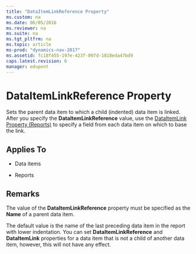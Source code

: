 ```yaml
---
title: "DataItemLinkReference Property"
ms.custom: na
ms.date: 06/05/2016
ms.reviewer: na
ms.suite: na
ms.tgt_pltfrm: na
ms.topic: article
ms-prod: "dynamics-nav-2017"
ms.assetid: fc18f455-197e-423f-897d-1818eda47bd9
caps.latest.revision: 6
manager: edupont
---
```

# DataItemLinkReference Property
Sets the parent data item to which a child \(indented\) data item is linked. After you specify the **DataItemLinkReference** value, use the [DataItemLink Property \(Reports\)](DataItemLink-Property--Reports-.md) to specify a field from each data item on which to base the link.  
  
## Applies To  
  
-   Data items  
  
-   Reports  
  
## Remarks  
 The value of the **DataItemLinkReference** property must be specified as the **Name** of a parent data item.  
  
 The default value is the name of the last preceding data item in the report with lower indentation. You can set **DataItemLinkReference** and **DataItemLink** properties for a data item that is not a child of another data item, however, this will not have any effect.